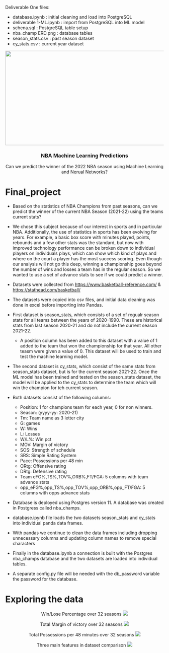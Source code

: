 Deliverable One files:
- database.ipynb : initial cleaning and load into PostgreSQL
- deliverable 1-ML.ipynb : import from PostgreSQL into ML model
- schena.sql : PostgreSQL table setup
- nba_champ ERD.png : database tables
- season_stats.csv : past season dataset
- cy_stats.csv : current year dataset


<p align="center">
<img width="530" height="300" src="https://user-images.githubusercontent.com/74840026/140004825-00753ac5-3e41-482a-800c-8b792967c14b.png">                                                                  
<h3 align="center">NBA Machine Learning Predictions</h3>

  <p align="center">
    Can we predict the winner of the 2022 NBA season using Machine Learning and Nerual Networks?
</p>
    
    
# Final_project

* Based on the statistics of NBA Champions from past seasons, can we predict the winner of the current NBA Season (2021-22) using the teams current stats?
* We chose this subject because of our interest in sports and in particular NBA.  Additionally, the use of statistics in sports has been evolving for years. For example, a basic box score with minutes played, points, rebounds and a few other stats was the standard, but now with improved technology performance can be broken down to individual players on individuals plays, which can show which kind of plays and where on the court a player has the most success scoring.
Even though our analysis will not go this deep, winning a championship goes beyond the number of wins and losses a team has in the regular season. So we wanted to use a set of advance stats to see if we could predict a winner.

* Datasets were collected from https://www.basketball-reference.com/ & https://stathead.com/basketball/
* The datasets were copied into csv files, and initial data cleaning was done in excel before importing into Pandas. 
* First dataset is season_stats, which consists of a set of regualr season stats for all teams between the years of 2020-1990. These are historical stats from last season 2020-21 and do not include the current season 2021-22.
	* A position column has been added to this dataset with a value of 1 added to the team that won the championship for that year. All other teasm were given a value of 0. This dataset will be used to train and test the machine learning model.
* The second dataset is cy_stats, which consist of the same stats from season_stats dataset, but is for the current season 2021-22. Once the ML model has been trained and tested on the season_stats dataset, the model will be applied to the cy_stats to determine the team which will win the champion for teh current season.
* Both datasets consist of the following columns: 
	* Position: 1 for champions team for each year, 0 for non winners.
	* Season: (yyyy-yy: 2020-21) 
	* Tm: Team name as 3 letter city
	* G: games
	* W: Wins
	* L: Losses
	* W/L%: Win pct
	* MOV: Margin of victory
	* SOS: Strength of schedule
	* SRS: Simple Rating System
	* Pace: Possessions per 48 min
	* ORtg: Offensive rating
	* DRtg: Defensive rating
	* Team eFG%,TS%,TOV%,ORB%,FT/FGA: 5 columns with team advance stats
	* opp_eFG%,opp_TS%,opp_TOV%,opp_ORB%,opp_FT/FGA: 5 columns with opps advance stats

* Database is deployed using Postgres version 11.  A database was created in Postgress called nba_champs.
* database.ipynb file loads the two datasets season_stats and cy_stats into individual panda data frames. 
* With pandas we continue to clean the data frames including dropping unnecessary columns and updating column names to remove special characters
* Finally in the database.ipynb a connection is built with the Postgres nba_champs database and the two datasets are loaded into individual tables.
* A separate config.py file will be needed with the db_password variable the password for the database.

# Exploring the data


<p align="center">
	Win/Lose Percentage over 32 seasons
	<img src="https://user-images.githubusercontent.com/74840026/140628566-156afa7d-fe93-462f-8eee-aa7cdd1c1bea.png"
</p>

<p align="center">
	Total Margin of victory over 32 seasons
	<img src="https://user-images.githubusercontent.com/74840026/140628561-7d3d06c9-2627-43e7-b4d9-c401a75c17bd.png"
</p>

<p align="center">
	Total Possessions per 48 minutes over 32 seasons
	<img src="https://user-images.githubusercontent.com/74840026/140628563-a086c17e-2a50-4103-93e2-b4106cee1236.png"
</p>

<p align="center">
	Three main features in dataset comparison
	<img src="https://user-images.githubusercontent.com/74840026/140628568-1e720484-9acd-4022-9c9c-7ee4001f947c.png"
</p>
